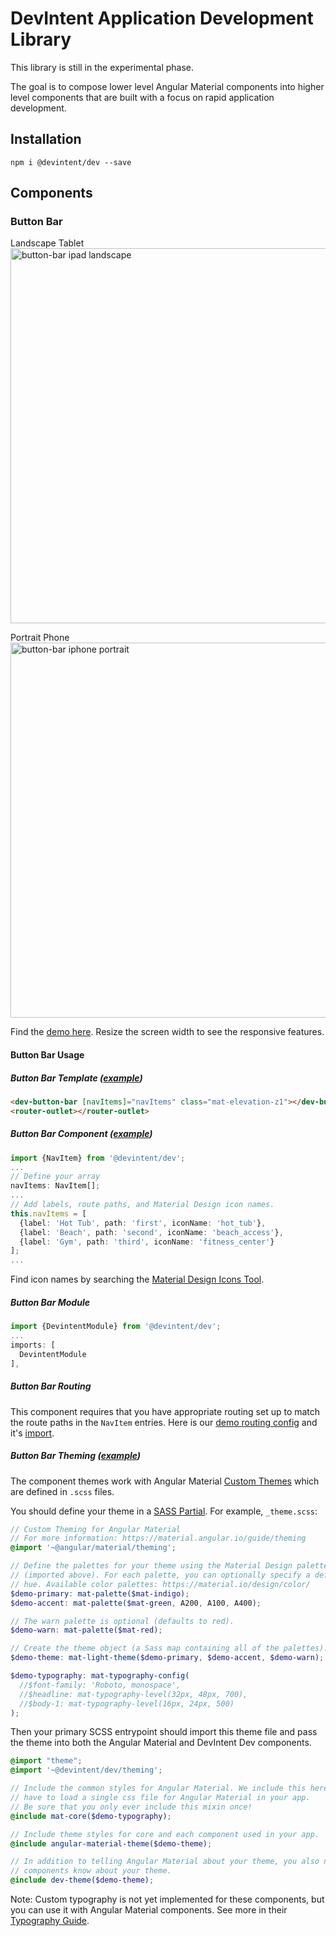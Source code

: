 # DevIntent Application Development Library

This library is still in the experimental phase.

The goal is to compose lower level Angular Material components into higher level components that
are built with a focus on rapid application development.

## Installation

`npm i @devintent/dev --save`

## Components

### Button Bar

Landscape Tablet<br>
<img alt="button-bar ipad landscape" src="https://user-images.githubusercontent.com/3506071/46653520-45a6bc00-cb74-11e8-9d9c-252ab3314381.png" width="600">

Portrait Phone<br>
<img alt="button-bar iphone portrait" src="https://user-images.githubusercontent.com/3506071/46653521-45a6bc00-cb74-11e8-9406-e9592e7ccf84.png" height="600">

Find the [demo here](https://devintent-dev.firebaseapp.com/button-bar). Resize the screen width to see the responsive
features.

#### Button Bar Usage

##### Button Bar Template ([example](https://github.com/DevIntent/dev/blob/master/src/app/button-bar-demo/button-bar-demo.component.html))
```html
<dev-button-bar [navItems]="navItems" class="mat-elevation-z1"></dev-button-bar>
<router-outlet></router-outlet>
```

##### Button Bar Component ([example](https://github.com/DevIntent/dev/blob/master/src/app/button-bar-demo/button-bar-demo.component.ts))
```ts
import {NavItem} from '@devintent/dev';
...
// Define your array
navItems: NavItem[];
...
// Add labels, route paths, and Material Design icon names.
this.navItems = [
  {label: 'Hot Tub', path: 'first', iconName: 'hot_tub'},
  {label: 'Beach', path: 'second', iconName: 'beach_access'},
  {label: 'Gym', path: 'third', iconName: 'fitness_center'}
];
...
```
Find icon names by searching the [Material Design Icons Tool](https://material.io/tools/icons/).

##### Button Bar Module
```ts
import {DevintentModule} from '@devintent/dev';
...
imports: [
  DevintentModule
],
```

##### Button Bar Routing

This component requires that you have appropriate routing set up to match the route paths in the `NavItem` entries.
Here is our [demo routing config](https://github.com/DevIntent/dev/blob/master/src/app/app.module.ts#L26-L44) and
it's [import](https://github.com/DevIntent/dev/blob/master/src/app/app.module.ts#L71).

##### Button Bar Theming ([example](https://github.com/DevIntent/dev/blob/master/src/styles.scss#L15-L16))

The component themes work with Angular Material [Custom Themes](https://material.angular.io/guide/theming#defining-a-custom-theme)
which are defined in `.scss` files.

You should define your theme in a [SASS Partial](https://sass-lang.com/guide). For example, `_theme.scss`:
```scss
// Custom Theming for Angular Material
// For more information: https://material.angular.io/guide/theming
@import '~@angular/material/theming';

// Define the palettes for your theme using the Material Design palettes available in palette.scss
// (imported above). For each palette, you can optionally specify a default, lighter, and darker
// hue. Available color palettes: https://material.io/design/color/
$demo-primary: mat-palette($mat-indigo);
$demo-accent: mat-palette($mat-green, A200, A100, A400);

// The warn palette is optional (defaults to red).
$demo-warn: mat-palette($mat-red);

// Create the theme object (a Sass map containing all of the palettes).
$demo-theme: mat-light-theme($demo-primary, $demo-accent, $demo-warn);

$demo-typography: mat-typography-config(
  //$font-family: 'Roboto, monospace',
  //$headline: mat-typography-level(32px, 48px, 700),
  //$body-1: mat-typography-level(16px, 24px, 500)
);
```

Then your primary SCSS entrypoint should import this theme file and pass the theme into both the Angular Material
and DevIntent Dev components.
```scss
@import "theme";
@import '~@devintent/dev/theming';

// Include the common styles for Angular Material. We include this here so that you only
// have to load a single css file for Angular Material in your app.
// Be sure that you only ever include this mixin once!
@include mat-core($demo-typography);

// Include theme styles for core and each component used in your app.
@include angular-material-theme($demo-theme);

// In addition to telling Angular Material about your theme, you also need to let the @devintent/dev
// components know about your theme.
@include dev-theme($demo-theme);
```
Note: Custom typography is not yet implemented for these components, but you can use it with Angular Material components.
See more in their [Typography Guide](https://material.angular.io/guide/typography). 
